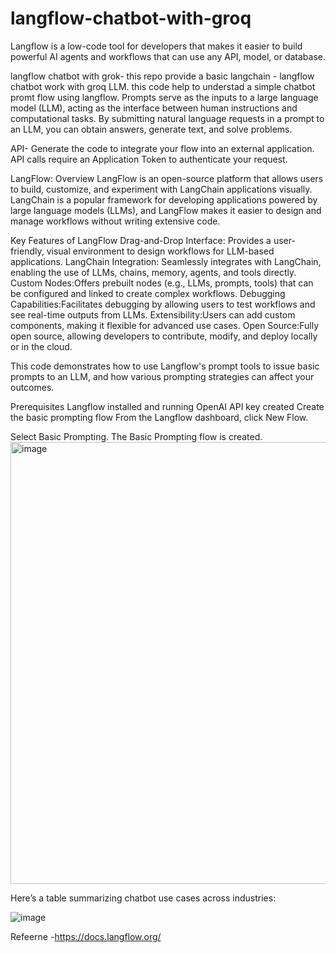 # langflow-chatbot-with-groq
Langflow is a low-code tool for developers that makes it easier to build powerful AI agents and workflows that can use any API, model, or database.

langflow chatbot with grok- this repo provide a basic langchain - langflow chatbot work with groq LLM. this code help to understad a simple chatbot promt flow using langflow. Prompts serve as the inputs to a large language model (LLM), acting as the interface between human instructions and computational tasks. By submitting natural language requests in a prompt to an LLM, you can obtain answers, generate text, and solve problems.

API- Generate the code to integrate your flow into an external application. API calls require an Application Token to authenticate your request.

LangFlow: Overview
LangFlow is an open-source platform that allows users to build, customize, and experiment with LangChain applications visually. LangChain is a popular framework for developing applications powered by large language models (LLMs), and LangFlow makes it easier to design and manage workflows without writing extensive code.

Key Features of LangFlow
Drag-and-Drop Interface: Provides a user-friendly, visual environment to design workflows for LLM-based applications.
LangChain Integration: Seamlessly integrates with LangChain, enabling the use of LLMs, chains, memory, agents, and tools directly.
Custom Nodes:Offers prebuilt nodes (e.g., LLMs, prompts, tools) that can be configured and linked to create complex workflows.
Debugging Capabilities:Facilitates debugging by allowing users to test workflows and see real-time outputs from LLMs.
Extensibility:Users can add custom components, making it flexible for advanced use cases.
Open Source:Fully open source, allowing developers to contribute, modify, and deploy locally or in the cloud.


This code demonstrates how to use Langflow's prompt tools to issue basic prompts to an LLM, and how various prompting strategies can affect your outcomes.

Prerequisites
Langflow installed and running
OpenAI API key created
Create the basic prompting flow
From the Langflow dashboard, click New Flow.

Select Basic Prompting.
The Basic Prompting flow is created.
<img width="707" alt="image" src="https://github.com/user-attachments/assets/b020a84d-d21d-4eee-8148-3bf792ea3a8a" />

Here’s a table summarizing chatbot use cases across industries:		
		

![image](https://github.com/user-attachments/assets/5c98e558-9b02-4f35-b30f-1fc988dee1db)

Refeerne -https://docs.langflow.org/
